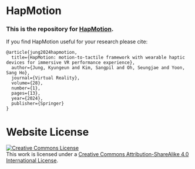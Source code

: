 # HapMotion

### This is the repository for [HapMotion](http://hapmotion.hcitech.org/).

If you find HapMotion useful for your research please cite:
```
@article{jung2024hapmotion,
  title={HapMotion: motion-to-tactile framework with wearable haptic devices for immersive VR performance experience},
  author={Jung, Kyungeun and Kim, Sangpil and Oh, Seungjae and Yoon, Sang Ho},
  journal={Virtual Reality},
  volume={28},
  number={1},
  pages={13},
  year={2024},
  publisher={Springer}
}
```

# Website License
<a rel="license" href="http://creativecommons.org/licenses/by-sa/4.0/"><img alt="Creative Commons License" style="border-width:0" src="https://i.creativecommons.org/l/by-sa/4.0/88x31.png" /></a><br />This work is licensed under a <a rel="license" href="http://creativecommons.org/licenses/by-sa/4.0/">Creative Commons Attribution-ShareAlike 4.0 International License</a>.
